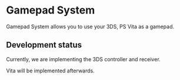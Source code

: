 # Gamepad System
Gamepad System allows you to use your 3DS, PS Vita as a gamepad.

## Development status
Currently, we are implementing the 3DS controller and receiver.

Vita will be implemented afterwards.